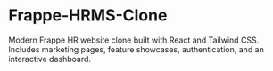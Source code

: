 # Frappe-HRMS-Clone
Modern Frappe HR website clone built with React and Tailwind CSS. Includes marketing pages, feature showcases, authentication, and an interactive dashboard.

